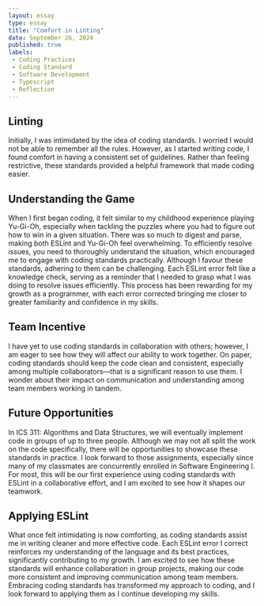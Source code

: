 ```yaml
---
layout: essay
type: essay
title: "Comfort in Linting"
date: September 26, 2024
published: true
labels:
 - Coding Practices
 - Coding Standard
 - Software Development
 - Typescript
 - Reflection
---
```


## Linting
Initially, I was intimidated by the idea of coding standards. I worried I would not be able to remember all the rules. However, as I started writing code, I found comfort in having a consistent set of guidelines. Rather than feeling restrictive, these standards provided a helpful framework that made coding easier.

## Understanding the Game

When I first began coding, it felt similar to my childhood experience playing Yu-Gi-Oh, especially when tackling the puzzles where you had to figure out how to win in a given situation. There was so much to digest and parse, making both ESLint and Yu-Gi-Oh feel overwhelming. To efficiently resolve issues, you need to thoroughly understand the situation, which encouraged me to engage with coding standards practically. Although I favour these standards, adhering to them can be challenging. Each ESLint error felt like a knowledge check, serving as a reminder that I needed to grasp what I was doing to resolve issues efficiently. This process has been rewarding for my growth as a programmer, with each error corrected bringing me closer to greater familiarity and confidence in my skills.

## Team Incentive

I have yet to use coding standards in collaboration with others; however, I am eager to see how they will affect our ability to work together. On paper, coding standards should keep the code clean and consistent, especially among multiple collaborators—that is a significant reason to use them. I wonder about their impact on communication and understanding among team members working in tandem.

## Future Opportunities

In ICS 311: Algorithms and Data Structures, we will eventually implement code in groups of up to three people. Although we may not all split the work on the code specifically, there will be opportunities to showcase these standards in practice. I look forward to those assignments, especially since many of my classmates are concurrently enrolled in Software Engineering I. For most, this will be our first experience using coding standards with ESLint in a collaborative effort, and I am excited to see how it shapes our teamwork.

## Applying ESLint

What once felt intimidating is now comforting, as coding standards assist me in writing cleaner and more effective code. Each ESLint error I correct reinforces my understanding of the language and its best practices, significantly contributing to my growth. I am excited to see how these standards will enhance collaboration in group projects, making our code more consistent and improving communication among team members. Embracing coding standards has transformed my approach to coding, and I look forward to applying them as I continue developing my skills.
